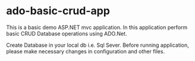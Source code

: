 # ado-basic-crud-app
This is a basic demo ASP.NET mvc application. In this application perform basic CRUD Database operations using ADO.Net.

Create Database in your local db i.e. Sql Sever.
Before running application, please make necessary changes in configuration and other files.



